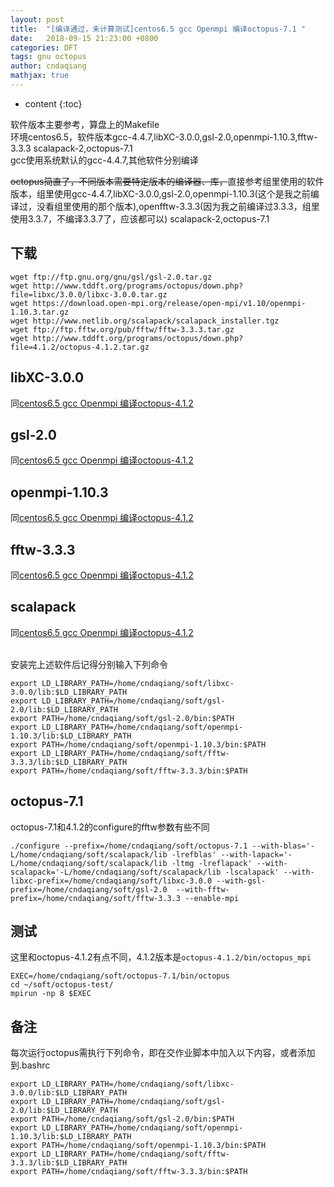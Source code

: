 ```yaml
---
layout: post
title:  "[编译通过，未计算测试]centos6.5 gcc Openmpi 编译octopus-7.1 "
date:   2018-09-15 21:23:00 +0800
categories: DFT
tags: gnu octopus
author: cndaqiang
mathjax: true
---
```

* content
{:toc}

软件版本主要参考，算盘上的Makefile<br>
环境centos6.5，软件版本gcc-4.4.7,libXC-3.0.0,gsl-2.0,openmpi-1.10.3,fftw-3.3.3 scalapack-2,octopus-7.1<br>
gcc使用系统默认的gcc-4.4.7,其他软件分别编译







~~octopus简直了，不同版本需要特定版本的编译器、库，~~直接参考组里使用的软件版本，组里使用gcc-4.4.7,libXC-3.0.0,gsl-2.0,openmpi-1.10.3(这个是我之前编译过，没看组里使用的那个版本),openfftw-3.3.3(因为我之前编译过3.3.3，组里使用3.3.7，不编译3.3.7了，应该都可以) scalapack-2,octopus-7.1

## 下载

```
wget ftp://ftp.gnu.org/gnu/gsl/gsl-2.0.tar.gz
wget http://www.tddft.org/programs/octopus/down.php?file=libxc/3.0.0/libxc-3.0.0.tar.gz
wget https://download.open-mpi.org/release/open-mpi/v1.10/openmpi-1.10.3.tar.gz
wget http://www.netlib.org/scalapack/scalapack_installer.tgz
wget ftp://ftp.fftw.org/pub/fftw/fftw-3.3.3.tar.gz
wget http://www.tddft.org/programs/octopus/down.php?file=4.1.2/octopus-4.1.2.tar.gz
```
## libXC-3.0.0
同[centos6.5 gcc Openmpi 编译octopus-4.1.2](/2018/09/15/gun-openmpi-octopus-4.1.2/)
## gsl-2.0
同[centos6.5 gcc Openmpi 编译octopus-4.1.2](/2018/09/15/gun-openmpi-octopus-4.1.2/)
## openmpi-1.10.3
同[centos6.5 gcc Openmpi 编译octopus-4.1.2](/2018/09/15/gun-openmpi-octopus-4.1.2/)
## fftw-3.3.3
同[centos6.5 gcc Openmpi 编译octopus-4.1.2](/2018/09/15/gun-openmpi-octopus-4.1.2/)
## scalapack
同[centos6.5 gcc Openmpi 编译octopus-4.1.2](/2018/09/15/gun-openmpi-octopus-4.1.2/)


<br>安装完上述软件后记得分别输入下列命令
```
export LD_LIBRARY_PATH=/home/cndaqiang/soft/libxc-3.0.0/lib:$LD_LIBRARY_PATH
export LD_LIBRARY_PATH=/home/cndaqiang/soft/gsl-2.0/lib:$LD_LIBRARY_PATH
export PATH=/home/cndaqiang/soft/gsl-2.0/bin:$PATH
export LD_LIBRARY_PATH=/home/cndaqiang/soft/openmpi-1.10.3/lib:$LD_LIBRARY_PATH
export PATH=/home/cndaqiang/soft/openmpi-1.10.3/bin:$PATH
export LD_LIBRARY_PATH=/home/cndaqiang/soft/fftw-3.3.3/lib:$LD_LIBRARY_PATH
export PATH=/home/cndaqiang/soft/fftw-3.3.3/bin:$PATH
```

## octopus-7.1

octopus-7.1和4.1.2的configure的fftw参数有些不同
```
./configure --prefix=/home/cndaqiang/soft/octopus-7.1 --with-blas='-L/home/cndaqiang/soft/scalapack/lib -lrefblas' --with-lapack='-L/home/cndaqiang/soft/scalapack/lib -ltmg -lreflapack' --with-scalapack='-L/home/cndaqiang/soft/scalapack/lib -lscalapack' --with-libxc-prefix=/home/cndaqiang/soft/libxc-3.0.0 --with-gsl-prefix=/home/cndaqiang/soft/gsl-2.0  --with-fftw-prefix=/home/cndaqiang/soft/fftw-3.3.3 --enable-mpi
```
## 测试
这里和octopus-4.1.2有点不同，4.1.2版本是`octopus-4.1.2/bin/octopus_mpi`
```
EXEC=/home/cndaqiang/soft/octopus-7.1/bin/octopus 
cd ~/soft/octopus-test/
mpirun -np 8 $EXEC
```

## 备注
每次运行octopus需执行下列命令，即在交作业脚本中加入以下内容，或者添加到.bashrc
```
export LD_LIBRARY_PATH=/home/cndaqiang/soft/libxc-3.0.0/lib:$LD_LIBRARY_PATH
export LD_LIBRARY_PATH=/home/cndaqiang/soft/gsl-2.0/lib:$LD_LIBRARY_PATH
export PATH=/home/cndaqiang/soft/gsl-2.0/bin:$PATH
export LD_LIBRARY_PATH=/home/cndaqiang/soft/openmpi-1.10.3/lib:$LD_LIBRARY_PATH
export PATH=/home/cndaqiang/soft/openmpi-1.10.3/bin:$PATH
export LD_LIBRARY_PATH=/home/cndaqiang/soft/fftw-3.3.3/lib:$LD_LIBRARY_PATH
export PATH=/home/cndaqiang/soft/fftw-3.3.3/bin:$PATH
```
